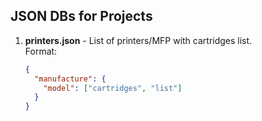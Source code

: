 ## JSON DBs for Projects

1.  **printers.json** - List of printers/MFP with cartridges list. \
    Format:
    ```json
    {
      "manufacture": {
        "model": ["cartridges", "list"]
      }
    }
    ```
